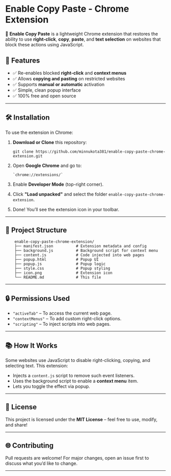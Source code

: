# Enable Copy Paste - Chrome Extension

🚀 **Enable Copy Paste** is a lightweight Chrome extension that restores the ability to use **right-click**, **copy**, **paste**, and **text selection** on websites that block these actions using JavaScript.

## 🧩 Features

- ✅ Re-enables blocked **right-click** and **context menus**
- ✅ Allows **copying and pasting** on restricted websites
- ✅ Supports **manual or automatic** activation
- ✅ Simple, clean popup interface
- ✅ 100% free and open source

---

## 🛠️ Installation

To use the extension in Chrome:

1. **Download or Clone** this repository:
   ```
   git clone https://github.com/minnukota381/enable-copy-paste-chrome-extension.git
    ```

2. Open **Google Chrome** and go to:
    ```
    `chrome://extensions/`
    ```
3. Enable **Developer Mode** (top-right corner).

4. Click **"Load unpacked"** and select the folder `enable-copy-paste-chrome-extension`.

5. Done! You’ll see the extension icon in your toolbar.

---

## 📁 Project Structure

```
    enable-copy-paste-chrome-extension/
    ├── manifest.json          # Extension metadata and config
    ├── background.js          # Background script for context menu
    ├── content.js             # Code injected into web pages
    ├── popup.html             # Popup UI
    ├── popup.js               # Popup logic
    ├── style.css              # Popup styling
    ├── icon.png               # Extension icon
    └── README.md              # This file
```

---

## 🔒 Permissions Used

* `"activeTab"` – To access the current web page.
* `"contextMenus"` – To add custom right-click options.
* `"scripting"` – To inject scripts into web pages.

---


## 📚 How It Works

Some websites use JavaScript to disable right-clicking, copying, and selecting text. This extension:

* Injects a `content.js` script to remove such event listeners.
* Uses the background script to enable a **context menu** item.
* Lets you toggle the effect via popup.

---

## 📄 License

This project is licensed under the **MIT License** – feel free to use, modify, and share!

---

## 🌐 Contributing

Pull requests are welcome! For major changes, open an issue first to discuss what you’d like to change.

---